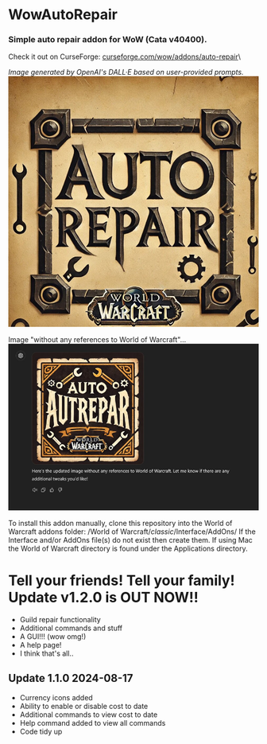 # WowAutoRepair
### Simple auto repair addon for WoW (Cata v40400).
Check it out on CurseForge: [curseforge.com/wow/addons/auto-repair](https://www.curseforge.com/wow/addons/auto-repair)\


*Image generated by OpenAI's DALL·E based on user-provided prompts.*
![AutoRepair Logo](./images/autorepair.jpg)

Image "without any references to World of Warcraft"...
![AutoRepair Logo](./images/autorepair-2.jpg)


To install this addon manually, clone this repository into the World of Warcraft addons folder: 
/World of Warcraft/_classic_/Interface/AddOns/
If the Interface and/or AddOns file(s) do not exist then create them.
If using Mac the World of Warcraft directory is found under the Applications directory.


# Tell your friends! Tell your family! Update v1.2.0 is OUT NOW!!
* Guild repair functionality
* Additional commands and stuff
* A GUI!!! (wow omg!)
* A help page!
* I think that's all..


## Update 1.1.0 2024-08-17
* Currency icons added
* Ability to enable or disable cost to date 
* Additional commands to view cost to date
* Help command added to view all commands
* Code tidy up
